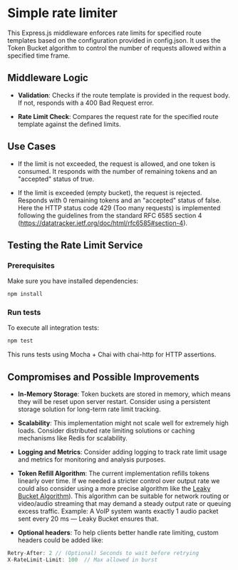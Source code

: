 # Simple rate limiter

This Express.js middleware enforces rate limits for specified route templates based on the configuration provided in config.json. It uses the Token Bucket algorithm to control the number of requests allowed within a specified time frame. 

## Middleware Logic
- **Validation**: Checks if the route template is provided in the request body. If not, responds with a 400 Bad Request error.

- **Rate Limit Check**: Compares the request rate for the specified route template against the defined limits.

## Use Cases
- If the limit is not exceeded, the request is allowed, and one token is consumed. It responds with the number of remaining tokens and an "accepted" status of true.

- If the limit is exceeded (empty bucket), the request is rejected. Responds with 0 remaining tokens and an "accepted" status of false. Here the HTTP status code 429 (Too many requests) is implemented following the guidelines from the standard RFC 6585 section 4 (https://datatracker.ietf.org/doc/html/rfc6585#section-4).


## Testing the Rate Limit Service

### Prerequisites

Make sure you have installed dependencies:

```bash
npm install
```

### Run tests

To execute all integration tests:

```bash
npm test
```

This runs tests using Mocha + Chai with chai-http for HTTP assertions.


## Compromises and Possible Improvements
- **In-Memory Storage**: Token buckets are stored in memory, which means they will be reset upon server restart. Consider using a persistent storage solution for long-term rate limit tracking.

- **Scalability**: This implementation might not scale well for extremely high loads. Consider distributed rate limiting solutions or caching mechanisms like Redis for scalability.

- **Logging and Metrics**: Consider adding logging to track rate limit usage and metrics for monitoring and analysis purposes.

- **Token Refill Algorithm**: The current implementation refills tokens linearly over time. If we needed a stricter control over output rate we could also consider using a more precise algorithm like the [Leaky Bucket Algorithm](https://en.wikipedia.org/wiki/Leaky_bucket)). This algorithm can be suitable for network routing or video/audio streaming that may demand a steady output rate or queuing excess traffic. Example: A VoIP system wants exactly 1 audio packet sent every 20 ms — Leaky Bucket ensures that.

- **Optional headers**: To help clients better handle rate limiting, custom headers could be added like:
```js
Retry-After: 2 // (Optional) Seconds to wait before retrying
X-RateLimit-Limit: 100	// Max allowed in burst
```
